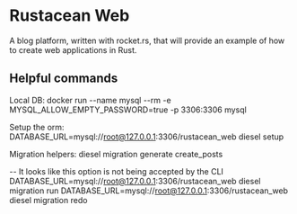 # Rustacean Web

A blog platform, written with rocket.rs, that will provide an example of how to create web applications in Rust.

## Helpful commands

Local DB:
docker run --name mysql --rm -e MYSQL_ALLOW_EMPTY_PASSWORD=true -p 3306:3306 mysql

Setup the orm:
DATABASE_URL=mysql://root@127.0.0.1:3306/rustacean_web diesel setup

Migration helpers:
diesel migration generate create_posts

-- It looks like this option is not being accepted by the CLI
DATABASE_URL=mysql://root@127.0.0.1:3306/rustacean_web diesel migration run
DATABASE_URL=mysql://root@127.0.0.1:3306/rustacean_web diesel migration redo
